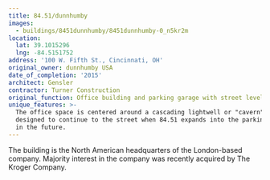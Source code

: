 ```yaml
---
title: 84.51/dunnhumby
images:
  - buildings/8451dunnhumby/8451dunnhumby-0_n5kr2m
location:
  lat: 39.1015296
  lng: -84.5151752
address: '100 W. Fifth St., Cincinnati, OH'
original_owner: dunnhumby USA
date_of_completion: '2015'
architect: Gensler
contractor: Turner Construction
original_function: Office building and parking garage with street level retail
unique_features: >-
  The office space is centered around a cascading lightwell or "cavern" that is
  designed to continue to the street when 84.51 expands into the parking garage
  in the future.
---
```


The building is the North American headquarters of the London-based company. Majority interest in the company was recently acquired by The Kroger Company.
